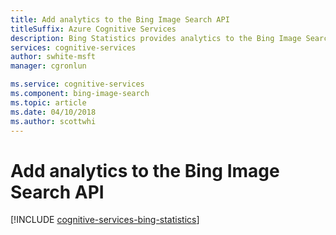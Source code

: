 ```yaml
---
title: Add analytics to the Bing Image Search API
titleSuffix: Azure Cognitive Services
description: Bing Statistics provides analytics to the Bing Image Search API. Analytics include call volume, top query strings, geographic distribution, and more. 
services: cognitive-services
author: swhite-msft
manager: cgronlun

ms.service: cognitive-services
ms.component: bing-image-search
ms.topic: article
ms.date: 04/10/2018
ms.author: scottwhi
---
```


# Add analytics to the Bing Image Search API

[!INCLUDE [cognitive-services-bing-statistics](../../../includes/cognitive-services-bing-statistics.md)]
